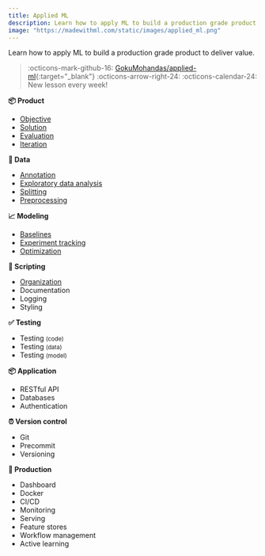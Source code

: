 ```yaml
---
title: Applied ML
description: Learn how to apply ML to build a production grade product to deliver value.
image: "https://madewithml.com/static/images/applied_ml.png"
---
```


<!-- Applied ML -->
Learn how to apply ML to build a production grade product to deliver value.

> :octicons-mark-github-16: [GokuMohandas/applied-ml](https://github.com/GokuMohandas/applied-ml){:target="_blank"} :octicons-arrow-right-24: :octicons-calendar-24: New lesson every week!

<div class="row mt-4 ai-course-list">
<div class="col-md-4">
    <b><span class="mr-1">📦</span> Product</b>
    <ul>
    <li><a href="/courses/applied-ml/objective/">Objective</a></li>
    <li><a href="/courses/applied-ml/solution/">Solution</a></li>
    <li><a href="/courses/applied-ml/evaluation/">Evaluation</a></li>
    <li><a href="/courses/applied-ml/iteration/">Iteration</a></li>
    </ul>
    <b><span class="mr-1">🔢</span> Data</b>
    <ul>
    <li><a href="/courses/applied-ml/annotation/">Annotation</a></li>
    <li><a href="/courses/applied-ml/exploratory-data-analysis/">Exploratory data analysis</a></li>
    <li><a href="/courses/applied-ml/splitting/">Splitting</a></li>
    <li><a href="/courses/applied-ml/preprocessing/">Preprocessing</a></li>
    </ul>
    <b><span class="mr-1">📈</span> Modeling</b>
    <ul>
    <li><a href="/courses/applied-ml/baselines/">Baselines</a></li>
    <li><a href="/courses/applied-ml/experiment-tracking/">Experiment tracking</a></li>
    <li><a href="/courses/applied-ml/optimization/">Optimization</a></li>
    </ul>
</div>
<div class="col-md-4">
    <b><span class="mr-1">📝</span> Scripting</b>
    <ul>
    <li><a href="/courses/applied-ml/organization/">Organization</a></li>
    <li>Documentation</li>
    <li>Logging</li>
    <li>Styling</li>
    </ul>
    <b><span class="mr-1">✅</span> Testing</b>
    <ul>
    <li>Testing <small>(code)</small></li>
    <li>Testing <small>(data)</small></li>
    <li>Testing <small>(model)</small></li>
    </ul>
    <b><span class="mr-1">📦</span> Application</b>
    <ul>
    <li>RESTful API</li>
    <li>Databases</li>
    <li>Authentication</li>
    </ul>
</div>
<div class="col-md-4">
    <b><span class="mr-1">⏰</span> Version control</b>
    <ul>
    <li>Git</li>
    <li>Precommit</li>
    <li>Versioning</li>
    </ul>
    <b><span class="mr-1">🚀</span> Production</b>
    <ul>
    <li>Dashboard</li>
    <li>Docker</li>
    <li>CI/CD</li>
    <li>Monitoring</li>
    <li>Serving</li>
    <li>Feature stores</li>
    <li>Workflow management</li>
    <li>Active learning</li>
    </ul>
</div>
</div>
